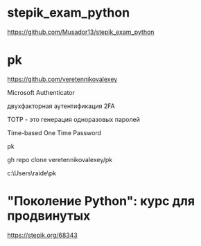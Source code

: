 # stepik_exam_python

https://github.com/Musador13/stepik_exam_python

# pk

https://github.com/veretennikovalexey

Microsoft Authenticator

двухфакторная аутентификация 2FA

TOTP - это генерация одноразовых паролей

Time-based
One
Time
Password

pk

gh repo clone veretennikovalexey/pk

c:\Users\raide\pk

# "Поколение Python": курс для продвинутых

https://stepik.org/68343